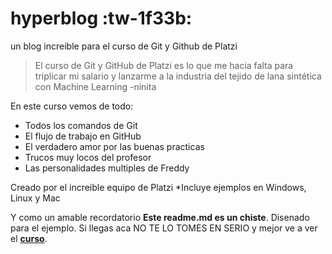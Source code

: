 # hyperblog :tw-1f33b:
un blog increible para el curso de Git y Github de Platzi
>El curso de Git y GitHub de Platzi es lo que me hacia falta para triplicar mi salario y lanzarme a la industria del tejido de lana sintética con Machine Learning
>-ninita

En este curso vemos de todo:
* Todos los comandos de Git
* El flujo de trabajo en GitHub
* El verdadero amor por las buenas practicas
* Trucos muy locos del profesor
* Las personalidades multiples de Freddy

Creado por el increible equipo de Platzi
*Incluye ejemplos en Windows, Linux y Mac

Y como un amable recordatorio **Este readme.md es un chiste**. Disenado para el ejemplo. Si llegas aca NO TE LO TOMES EN SERIO y mejor ve a ver el  [**curso**](http:/https://platzi.com/clases/1557-git-github/19977-readmemd-es-una-excelente-practica// "curso").


